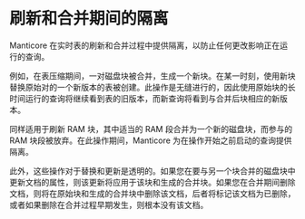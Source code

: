 # 刷新和合并期间的隔离

Manticore 在实时表的刷新和合并过程中提供隔离，以防止任何更改影响正在运行的查询。

例如，在表压缩期间，一对磁盘块被合并，生成一个新块。在某一时刻，使用新块替换原始对的一个新版本的表被创建。此操作是无缝进行的，因此使用原始块的长时间运行的查询将继续看到表的旧版本，而新查询将看到与合并后块相应的新版本。

同样适用于刷新 RAM 块，其中适当的 RAM 段合并为一个新的磁盘块，而参与的 RAM 块段被放弃。在此操作期间，Manticore 为在操作开始之前启动的查询提供隔离。

此外，这些操作对于替换和更新是透明的。如果您在要与另一个块合并的磁盘块中更新文档的属性，则该更新将应用于该块和生成的合并块。如果您在合并期间删除文档，则将在原始块和生成的合并块中删除该文档，后者将标记该文档为已删除，或者如果删除在合并过程早期发生，则根本没有该文档。 
<!-- proofread -->
